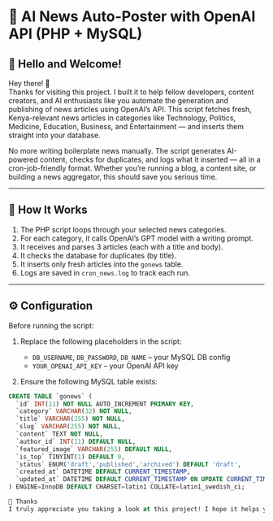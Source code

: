 # 📰 AI News Auto-Poster with OpenAI API (PHP + MySQL)

## 👋 Hello and Welcome!

Hey there! 👋  
Thanks for visiting this project. I built it to help fellow developers, content creators, and AI enthusiasts like you automate the generation and publishing of news articles using OpenAI’s API. This script fetches fresh, Kenya-relevant news articles in categories like Technology, Politics, Medicine, Education, Business, and Entertainment — and inserts them straight into your database.

No more writing boilerplate news manually. The script generates AI-powered content, checks for duplicates, and logs what it inserted — all in a cron-job-friendly format. Whether you’re running a blog, a content site, or building a news aggregator, this should save you serious time.

---

## 🚀 How It Works

1. The PHP script loops through your selected news categories.
2. For each category, it calls OpenAI’s GPT model with a writing prompt.
3. It receives and parses 3 articles (each with a title and body).
4. It checks the database for duplicates (by title).
5. It inserts only fresh articles into the `gonews` table.
6. Logs are saved in `cron_news.log` to track each run.

---

## ⚙️ Configuration

Before running the script:

1. Replace the following placeholders in the script:
   - `DB_USERNAME`, `DB_PASSWORD`, `DB_NAME` – your MySQL DB config
   - `YOUR_OPENAI_API_KEY` – your OpenAI API key

2. Ensure the following MySQL table exists:

```sql
CREATE TABLE `gonews` (
  `id` INT(11) NOT NULL AUTO_INCREMENT PRIMARY KEY,
  `category` VARCHAR(32) NOT NULL,
  `title` VARCHAR(255) NOT NULL,
  `slug` VARCHAR(255) NOT NULL,
  `content` TEXT NOT NULL,
  `author_id` INT(11) DEFAULT NULL,
  `featured_image` VARCHAR(255) DEFAULT NULL,
  `is_top` TINYINT(1) DEFAULT 0,
  `status` ENUM('draft','published','archived') DEFAULT 'draft',
  `created_at` DATETIME DEFAULT CURRENT_TIMESTAMP,
  `updated_at` DATETIME DEFAULT CURRENT_TIMESTAMP ON UPDATE CURRENT_TIMESTAMP
) ENGINE=InnoDB DEFAULT CHARSET=latin1 COLLATE=latin1_swedish_ci;

🙏 Thanks
I truly appreciate you taking a look at this project! I hope it helps you build something amazing. If you have ideas, need improvements, or want to collaborate, feel free to fork, star ⭐️, or contribute. Let AI take care of the writing so you can focus on building. Happy coding! 🚀
